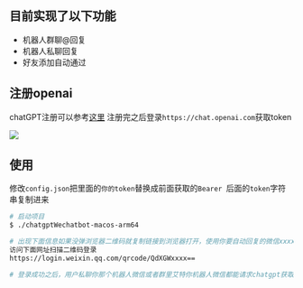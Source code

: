 ## 目前实现了以下功能

 + 机器人群聊@回复
 + 机器人私聊回复
 + 好友添加自动通过

## 注册openai

chatGPT注册可以参考[这里](https://juejin.cn/post/7173447848292253704)
注册完之后登录`https://chat.openai.com`获取token

![](https://oss.putianhui.cn//admin/20221208112457.png)

## 使用

修改`config.json`把里面的`你的token`替换成前面获取的`Bearer `后面的`token`字符串复制进来

````bash
# 启动项目
$ ./chatgptWechatbot-macos-arm64

# 出现下面信息如果没弹浏览器二维码就复制链接到浏览器打开，使用你要自动回复的微信xxxx
访问下面网址扫描二维码登录
https://login.weixin.qq.com/qrcode/QdXGWxxxx==

# 登录成功之后，用户私聊你那个机器人微信或者群里艾特你机器人微信都能请求chatgpt获取回复。
````